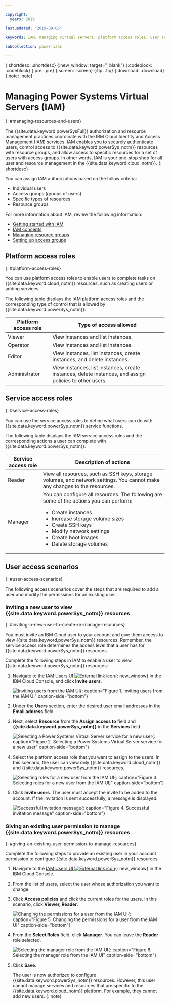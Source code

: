 ```yaml
---

copyright:
  years: 2019

lastupdated: "2019-09-06"

keywords: IAM, managing virtual servers, platform access roles, user access scenarios

subcollection: power-iaas

---
```


{:shortdesc: .shortdesc}
{:new_window: target="_blank"}
{:codeblock: .codeblock}
{:pre: .pre}
{:screen: .screen}
{:tip: .tip}
{:download: .download}
{:note: .note}

# Managing Power Systems Virtual Servers (IAM)
{: #managing-resources-and-users}

The {{site.data.keyword.powerSysFull}} authorization and resource management practices coordinate with the IBM Cloud Identity and Access Management (IAM) services. IAM enables you to securely authenticate users, control access to {{site.data.keyword.powerSys_notm}} resources with resource groups, and allow access to specific resources for a set of users with access groups. In other words, IAM is your one-stop shop for all user and resource management in the {{site.data.keyword.cloud_notm}}.
{: shortdesc}

You can assign IAM authorizations based on the follow criteria:

* Individual users
* Access groups (groups of users)
* Specific types of resources
* Resource groups

For more information about IAM, review the following information:

* [Getting started with IAM](https://cloud.ibm.com/docs/iam?topic=iam-getstarted#getstarted)
* [IAM concepts](https://cloud.ibm.com/docs/iam?topic=iam-iamoverview)
* [Managing resource groups](https://cloud.ibm.com/docs/resources?topic=resources-rgs)
* [Setting up access groups](https://cloud.ibm.com/docs/iam?topic=iam-groups)

## Platform access roles
{: #platform-access-roles}

You can use platform access roles to enable users to complete tasks on {{site.data.keyword.cloud_notm}} resources, such as creating users or adding services.

The following table displays the IAM platform access roles and the corresponding type of control that is allowed by {{site.data.keyword.powerSys_notm}}:

| Platform access role | Type of access allowed |
|-----------|-------------------------|
| Viewer | View instances and list instances. |
| Operator | View instances and list instances. |
| Editor | View instances, list instances, create instances, and delete instances.  |
| Administrator | View instances, list instances, create instances, delete instances, and assign policies to other users. |

## Service access roles
{: #service-access-roles}

You can use the service access roles to define what users can do with {{site.data.keyword.powerSys_notm}} service functions.

The following table displays the IAM service access roles and the corresponding actions a user can complete with {{site.data.keyword.powerSys_notm}}:

| Service access role | Description of actions |
|-----------|-------------------------|
| Reader | View all resources, such as SSH keys, storage volumes, and network settings. You cannot make any changes to the resources. |
| Manager | You can configure all resources. The following are some of the actions you can perform:<ul><li>Create instances</li><li>Increase storage volume sizes</li><li>Create SSH keys</li><li>Modify network settings</li><li>Create boot images</li><li>Delete storage volumes</li>
</ul>

## User access scenarios
{: #user-access-scenarios}

The following access scenarios cover the steps that are required to add a user and modify the permissions for an existing user.

### Inviting a new user to view {{site.data.keyword.powerSys_notm}} resources
{: #inviting-a-new-user-to-create-or-manage-resources}

You must invite an IBM Cloud user to your account and give them access to view {{site.data.keyword.powerSys_notm}} resources. Remember, the service access role determines the access level that a user has for {{site.data.keyword.powerSys_notm}} resources.

Complete the following steps in IAM to enable a user to view {{site.data.keyword.powerSys_notm}} resources:

1. Navigate to the [IAM Users UI ![External link icon](../icons/launch-glyph.svg "External link icon")](https://cloud.ibm.com/iam/users){: new_window} in the IBM Cloud Console, and click **Invite users**.

      ![Inviting users from the IAM UI](./images/invite_users.png "Inviting users from the IAM UI"){: caption="Figure 1. Inviting users from the IAM UI" caption-side="bottom"}

2. Under the **Users** section, enter the desired user email addresses in the **Email address** field.
3. Next, select **Resource** from the **Assign access to** field and **{{site.data.keyword.powerSys_notm}}** in the **Services** field.

    ![Selecting a Power Systems Virtual Server service for a new user](./images/invite_users2.png "Selecting the Power Systems Virtual Server service for a new user from the IAM UI"){: caption="Figure 2. Selecting a Power Systems Virtual Server service for a new user" caption-side="bottom"}

4. Select the platform access role that you want to assign to the users. In this scenario, the user can view only {{site.data.keyword.cloud_notm}} and {{site.data.keyword.powerSys_notm}} resources.

    ![Selecting roles for a new user from the IAM UI](./images/invite_users3.png "Selecting roles for a new user from the IAM UI"){: caption="Figure 3. Selecting roles for a new user from the IAM UI]" caption-side="bottom"}

5. Click **Invite users**. The user must accept the invite to be added to the account. If the invitation is sent successfully, a message is displayed.

    ![Successful invitation message](./images/invite_users4.png "Successful invitation message"){: caption="Figure 4. Successful invitation message" caption-side="bottom"}

### Giving an existing user permission to manage {{site.data.keyword.powerSys_notm}} resources
{: #giving-an-existing-user-permission-to-manage-resources}

Complete the following steps to provide an existing user in your account permission to configure {{site.data.keyword.powerSys_notm}} resources.

1. Navigate to the [IAM Users UI ![External link icon](../icons/launch-glyph.svg "External link icon")](https://cloud.ibm.com/iam/users){: new_window} in the IBM Cloud Console.
2. From the list of users, select the user whose authorization you want to change.
3. Click **Access policies** and click the current roles for the users. In this scenario, click **Viewer, Reader**.

    ![Changing the permissions for a user from the IAM UI](./images/existing_user1.png "Changing the permissions for a user from the IAM UI"){: caption="Figure 5. Changing the permissions for a user from the IAM UI" caption-side="bottom"}

4. From the **Select Roles** field, click **Manager**. You can leave the **Reader** role selected.

    ![Selecting the manager role from the IAM UI](./images/existing_user2.png "Selecting the manager role from the IAM UI"){: caption="Figure 6. Selecting the manager role from the IAM UI" caption-side="bottom"}

5. Click **Save**.

   The user is now authorized to configure {{site.data.keyword.powerSys_notm}} resources. However, this user cannot manage services and resources that are specific to the {{site.data.keyword.cloud_notm}} platform. For example, they cannot add new users.
   {: note}
